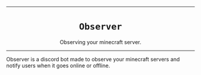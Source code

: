 ***

<h1 align="center">
<code>Observer</code>
</h1>
<p align="center">
Observing your minecraft server.
</p>

***

Observer is a discord bot made to observe your minecraft servers and notify users when it goes online or offline.
